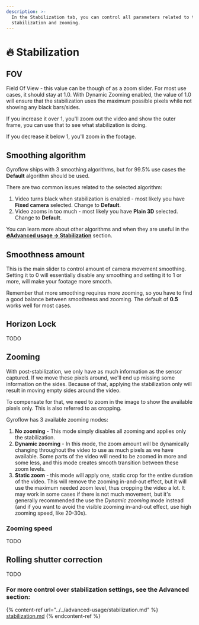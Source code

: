 ```yaml
---
description: >-
  In the Stabilization tab, you can control all parameters related to the
  stabilization and zooming.
---
```


# 🔥 Stabilization

## FOV

Field Of View - this value can be though of as a zoom slider. For most use cases, it should stay at 1.0. With Dynamic Zooming enabled, the value of 1.0 will ensure that the stabilization uses the maximum possible pixels while not showing any black bars/sides.

If you increase it over 1, you'll zoom out the video and show the outer frame, you can use that to see what stabilization is doing.

If you decrease it below 1, you'll zoom in the footage.

## Smoothing algorithm

Gyroflow ships with 3 smoothing algorithms, but for 99.5% use cases the **Default** algorithm should be used.&#x20;

There are two common issues related to the selected algorithm:

1. Video turns black when stabilization is enabled - most likely you have **Fixed camera** selected. Change to **Default**.
2. Video zooms in too much - most likely you have **Plain 3D** selected. Change to **Default**.

You can learn more about other algorithms and when they are useful in the [**🔥Advanced usage -> Stabilization**](../../advanced-usage/stabilization.md) section.

## Smoothness amount

This is the main slider to control amount of camera movement smoothing. Setting it to 0 will essentially disable any smoothing and setting it to 1 or more, will make your footage more smooth.

Remember that more smoothing requires more zooming, so you have to find a good balance between smoothness and zooming. The default of **0.5** works well for most cases.

## Horizon Lock

TODO

## Zooming

With post-stabilization, we only have as much information as the sensor captured. If we move these pixels around, we'll end up missing some information on the sides. Because of that, applying the stabilization only will result in moving empty sides around the video.

To compensate for that, we need to zoom in the image to show the available pixels only. This is also referred to as cropping.

Gyroflow has 3 available zooming modes:

1. **No zooming** - This mode simply disables all zooming and applies only the stabilization.
2. **Dynamic zooming** - In this mode, the zoom amount will be dynamically changing throughout the video to use as much pixels as we have available. Some parts of the video will need to be zoomed in more and some less, and this mode creates smooth transition between these zoom levels.
3. **Static zoom** - this mode will apply one, static crop for the entire duration of the video. This will remove the zooming in-and-out effect, but it will use the maximum needed zoom level, thus cropping the video a lot. It may work in some cases if there is not much movement, but it's generally recommended the use the _Dynamic zooming_ mode instead (and if you want to avoid the visible zooming in-and-out effect, use high zooming speed, like 20-30s).

### Zooming speed

TODO

## Rolling shutter correction

TODO

### For more control over stabilization settings, see the Advanced section:

{% content-ref url="../../advanced-usage/stabilization.md" %}
[stabilization.md](../../advanced-usage/stabilization.md)
{% endcontent-ref %}

